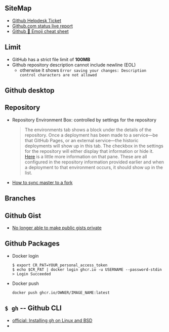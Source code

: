 ## SiteMap
- [Github Helpdesk Ticket](https://support.github.com/tickets/personal/0)
- [Github.com status live report](https://www.githubstatus.com/)
- [Github :clown_face: Emoji cheat sheet](https://github.com/ikatyang/emoji-cheat-sheet)
## Limit
- GitHub has a strict file limit of **100MB**
- Github repository description cannot include newline (EOL)
    - otherwise it shows `Error saving your changes: Description control characters are not allowed`

## Github desktop

## Repository
- Repository Environment Box: controlled by settings for the repository
    > The environments tab shows a block under the details of the repository. Once a deployment has been made to a service—be that GitHub Pages, or an external service—the historic deployments will show up in this tab. The checkbox in the settings for the repository will either display that information or hide it.  
    > [Here](https://docs.github.com/en/free-pro-team@latest/developers/overview/viewing-deployment-history) is a little more information on that pane. These are all configured in the repository information provided earlier and when a deployment to that environment occurs, it should show up in the list.
- [How to sync master to a fork](https://help.github.com/articles/syncing-a-fork/)
## Branches



## Github Gist
- [No longer able to make public gists private](https://gist.github.com/zmwangx/bc79e7d95d82c2f5e0976975b6e1c6d6)

## Github Packages

- Docker login
    ```
    $ export CR_PAT=YOUR_personal_access_token
    $ echo $CR_PAT | docker login ghcr.io -u USERNAME --password-stdin
    > Login Succeeded
    ```
- Docker push
    ```
    docker push ghcr.io/OWNER/IMAGE_NAME:latest
    ```
## `$ gh` -- Github CLI
- [official: Installing gh on Linux and BSD](https://github.com/cli/cli/blob/trunk/docs/install_linux.md)
- 
